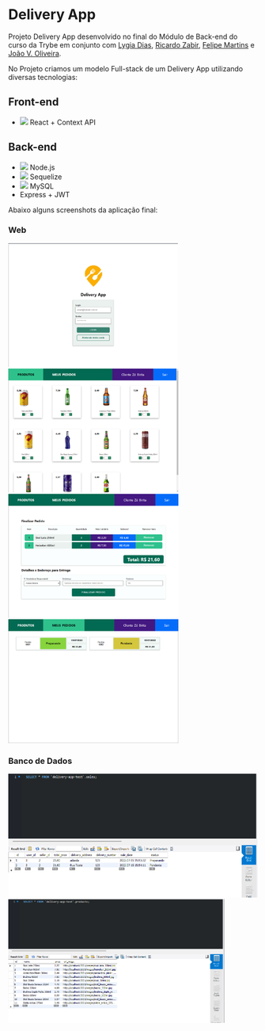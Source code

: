 # Delivery App

Projeto Delivery App desenvolvido no final do Módulo de Back-end do curso da Trybe em conjunto com [Lygia Dias](https://github.com/LygiaDias), [Ricardo Zabir](https://github.com/ricardo-zabir), [Felipe Martins](https://github.com/Felpsmars) e [João V. Oliveira](https://github.com/joaovitor-oliveira).

No Projeto criamos um modelo Full-stack de um Delivery App utilizando diversas tecnologias:

## Front-end
* <img height="15" src="https://cdn.jsdelivr.net/gh/devicons/devicon/icons/react/react-original.svg" /> React + Context API

## Back-end
* <img height="15" src="https://cdn.jsdelivr.net/gh/devicons/devicon/icons/nodejs/nodejs-original.svg" /> Node.js
* <img height="15" src="https://cdn.jsdelivr.net/gh/devicons/devicon/icons/sequelize/sequelize-original-wordmark.svg" /> Sequelize
* <img height="15" src="https://cdn.jsdelivr.net/gh/devicons/devicon/icons/mysql/mysql-original-wordmark.svg" /> MySQL
* Express + JWT

Abaixo alguns screenshots da aplicação final:
### Web
<img height="250" src="/screenshots/app_1.png" /> <img height="250" src="/screenshots/app_2.png" /> <img height="250" src="/screenshots/app_3.png" />
<img height="250" src="/screenshots/app_4.png" />

### Banco de Dados

<img height="250" src="/screenshots/db_1.png" /> <img height="250" src="/screenshots/db_2.png" />


